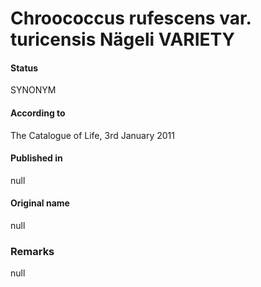 Chroococcus rufescens var. turicensis Nägeli VARIETY
=======

#### Status
SYNONYM

#### According to
The Catalogue of Life, 3rd January 2011

#### Published in
null

#### Original name
null

### Remarks
null
